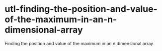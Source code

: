 # utl-finding-the-position-and-value-of-the-maximum-in-an-n-dimensional-array
Finding the position and value of the maximum in an n dimensional array  
